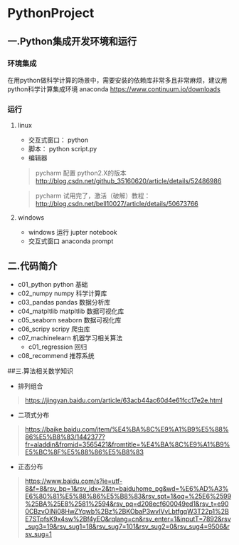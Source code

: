 # PythonProject

## 一.Python集成开发环境和运行
### 环境集成
在用python做科学计算的场景中，需要安装的依赖库非常多且非常麻烦，建议用python科学计算集成环境 anaconda
https://www.continuum.io/downloads
### 运行
1.  linux
     * 交互式窗口： python
     * 脚本： python script.py
     * 编辑器  
     > pycharm   配置 python2.X的版本 
      http://blog.csdn.net/github_35160620/article/details/52486986
     
     > pycharm  试用完了，激活（破解）教程： 
     http://blog.csdn.net/bell10027/article/details/50673766
  
2.  windows 
    * windows 运行  jupter  notebook
    * 交互式窗口  anaconda prompt   
   

## 二.代码简介
* c01_python        python 基础
* c02_numpy         numpy 科学计算库
* c03_pandas        pandas 数据分析库
* c04_matpltlib     matpltlib 数据可视化库
* c05_seaborn       seaborn 数据可视化库
* c06_scripy        scripy 爬虫库
* c07_machinelearn  机器学习相关算法
  * c01_regression   回归
* c08_recommend     推荐系统

##三.算法相关数学知识
* 排列组合 
>  https://jingyan.baidu.com/article/63acb44ac60d4e61fcc17e2e.html
* 二项式分布
> https://baike.baidu.com/item/%E4%BA%8C%E9%A1%B9%E5%88%86%E5%B8%83/1442377?fr=aladdin&fromid=3565421&fromtitle=%E4%BA%8C%E9%A1%B9%E5%BC%8F%E5%88%86%E5%B8%83
* 正态分布
> https://www.baidu.com/s?ie=utf-8&f=8&rsv_bp=1&rsv_idx=2&tn=baiduhome_pg&wd=%E6%AD%A3%E6%80%81%E5%88%86%E5%B8%83&rsv_spt=1&oq=%25E6%2599%25BA%25E8%2581%2594&rsv_pq=d208ecf600049ed1&rsv_t=e900CBzvOlNi08HwZYqwb%2Bz%2BKObaP3wvIVvLbtfgqW3T22p1%2BE7STpfsK9x4sw%2Bf4yEO&rqlang=cn&rsv_enter=1&inputT=7892&rsv_sug3=19&rsv_sug1=18&rsv_sug7=101&rsv_sug2=0&rsv_sug4=9506&rsv_sug=1
